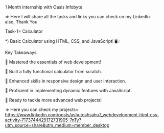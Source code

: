1 Month Internship with Oasis Infobyte

=> Here I will share all the tasks and links you can check on my LinkedIn also, Thank You

Task-1= Calculator

*) Basic Calculator using HTML, CSS, and JavaScript! 🖥️💡

Key Takeaways:

🌟 Mastered the essentials of web development!

🌟 Built a fully functional calculator from scratch.

🌟 Enhanced skills in responsive design and user interaction.

🌟 Proficient in implementing dynamic features with JavaScript.

🌟 Ready to tackle more advanced web projects!

=> Here you can check my projects= https://www.linkedin.com/posts/ashutoshsahu7_webdevelopment-html-css-activity-7173744429172731905-7nTy?utm_source=share&utm_medium=member_desktop
